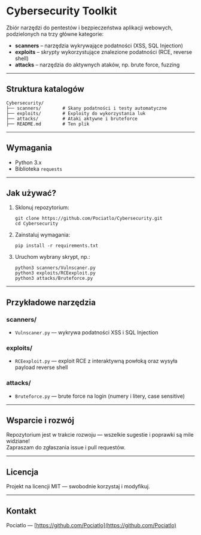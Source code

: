# Cybersecurity Toolkit

Zbiór narzędzi do pentestów i bezpieczeństwa aplikacji webowych, podzielonych na trzy główne kategorie:  
- **scanners** – narzędzia wykrywające podatności (XSS, SQL Injection)  
- **exploits** – skrypty wykorzystujące znalezione podatności (RCE, reverse shell)  
- **attacks** – narzędzia do aktywnych ataków, np. brute force, fuzzing

---

## Struktura katalogów

```
Cybersecurity/
├── scanners/        # Skany podatności i testy automatyczne
├── exploits/        # Exploity do wykorzystania luk
├── attacks/         # Ataki aktywne i bruteforce
├── README.md        # Ten plik
```

---

## Wymagania

- Python 3.x  
- Biblioteka `requests`

---

## Jak używać?

1. Sklonuj repozytorium:
   ```
   git clone https://github.com/Pociatlo/Cybersecurity.git
   cd Cybersecurity
   ```

2. Zainstaluj wymagania:
   ```
   pip install -r requirements.txt
   ```

3. Uruchom wybrany skrypt, np.:
   ```
   python3 scanners/Vulnscaner.py
   python3 exploits/RCEexploit.py
   python3 attacks/Bruteforce.py
   ```

---

## Przykładowe narzędzia

### scanners/

- `Vulnscaner.py` — wykrywa podatności XSS i SQL Injection

### exploits/

- `RCEexploit.py` — exploit RCE z interaktywną powłoką oraz wysyła payload reverse shell  

### attacks/

- `Bruteforce.py` — brute force na login (numery i litery, case sensitive)   

---

## Wsparcie i rozwój

Repozytorium jest w trakcie rozwoju — wszelkie sugestie i poprawki są mile widziane!  
Zapraszam do zgłaszania issue i pull requestów.

---

## Licencja

Projekt na licencji MIT — swobodnie korzystaj i modyfikuj.

---

## Kontakt

Pociatlo — [https://github.com/Pociatlo](https://github.com/Pociatlo)
